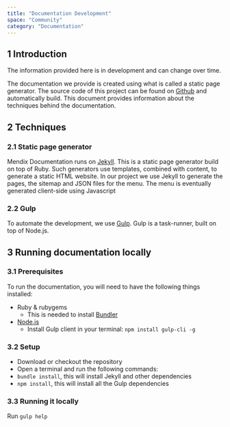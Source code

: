 ```yaml
---
title: "Documentation Development"
space: "Community"
category: "Documentation"
---
```


## 1 Introduction

<div class="alert alert-info">

The information provided here is in development and can change over time.

</div>

The documentation we provide is created using what is called a static page generator. The source code of this project can be found on [Github](http://github.com/mendix/docs) and automatically build. This document provides information about the techniques behind the documentation.

## 2 Techniques

### 2.1 Static page generator

Mendix Documentation runs on [Jekyll](http://jekyllrb.com). This is a static page generator build on top of Ruby. Such generators use templates, combined with content, to generate a static HTML website. In our project we use Jekyll to generate the pages, the sitemap and JSON files for the menu. The menu is eventually generated client-side using Javascript

### 2.2 Gulp

To automate the development, we use [Gulp](http://gulpjs.com/). Gulp is a task-runner, built on top of Node.js.

## 3 Running documentation locally

### 3.1 Prerequisites

To run the documentation, you will need to have the following things installed:

  * Ruby & rubygems
    * This is needed to install [Bundler](http://bundler.io/)
  * [Node.js](https://nodejs.org/en/)
    * Install Gulp client in your terminal: `npm install gulp-cli -g`

### 3.2 Setup

 * Download or checkout the repository
 * Open a terminal and run the following commands:
  * `bundle install`, this will install Jekyll and other dependencies
  * `npm install`, this will install all the Gulp dependencies

### 3.3 Running it locally

Run `gulp help`
